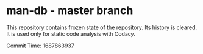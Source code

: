 # man-db - master branch

This repository contains frozen state of the repository.
Its history is cleared. It is used only for static code
analysis with Codacy.

Commit Time: 1687863937
